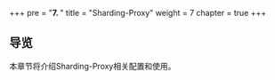 +++
pre = "<b>7. </b>"
title = "Sharding-Proxy"
weight = 7
chapter = true
+++

## 导览

本章节将介绍Sharding-Proxy相关配置和使用。
